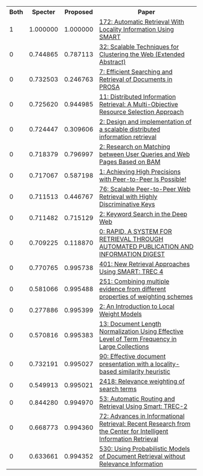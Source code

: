 <html><table><tr>
<th>Both</th>
<th>Specter</th>
<th>Proposed</th>
<th>Paper</th>
</tr>
<tr>
<td>1</td>
<td>1.000000</td>
<td>1.000000</td>
<td><a href="https://www.semanticscholar.org/paper/ade20fdc9d35df1ed9f0864b4061a712135f0d92">172: Automatic Retrieval With Locality Information Using SMART</a></td>
</tr>
<tr>
<td>0</td>
<td>0.744865</td>
<td>0.787113</td>
<td><a href="https://www.semanticscholar.org/paper/ecdb81ade4c8bb2bbfae7fba1e4c2b8fbeb55725">32: Scalable Techniques for Clustering the Web (Extended Abstract)</a></td>
</tr>
<tr>
<td>0</td>
<td>0.732503</td>
<td>0.246763</td>
<td><a href="https://www.semanticscholar.org/paper/14f55075a8074baa34ee619158f06fe5fbe31055">7: Efficient Searching and Retrieval of Documents in PROSA</a></td>
</tr>
<tr>
<td>0</td>
<td>0.725620</td>
<td>0.944985</td>
<td><a href="https://www.semanticscholar.org/paper/f854ae226f2c3c9c5497b30174296ed257095c55">11: Distributed Information Retrieval: A Multi-Objective Resource Selection Approach</a></td>
</tr>
<tr>
<td>0</td>
<td>0.724447</td>
<td>0.309606</td>
<td><a href="https://www.semanticscholar.org/paper/f008e6d0acea3f9686efd496992f23c75ef2813c">2: Design and implementation of a scalable distributed information retrieval</a></td>
</tr>
<tr>
<td>0</td>
<td>0.718379</td>
<td>0.796997</td>
<td><a href="https://www.semanticscholar.org/paper/8530e3d95de248ac244df4a2ee785bf7ffff0598">2: Research on Matching between User Queries and Web Pages Based on BAM</a></td>
</tr>
<tr>
<td>0</td>
<td>0.717067</td>
<td>0.587198</td>
<td><a href="https://www.semanticscholar.org/paper/69a3cc08a2317a6e43d5765e6e7926594ff64973">1: Achieving High Precisions with Peer-to-Peer Is Possible!</a></td>
</tr>
<tr>
<td>0</td>
<td>0.711513</td>
<td>0.446767</td>
<td><a href="https://www.semanticscholar.org/paper/a17e271bb51cebaeadbd617e0bc66686700cf945">76: Scalable Peer-to-Peer Web Retrieval with Highly Discriminative Keys</a></td>
</tr>
<tr>
<td>0</td>
<td>0.711482</td>
<td>0.715129</td>
<td><a href="https://www.semanticscholar.org/paper/755babb5bd72331c062bd0a2bc5f776e16d8d742">2: Keyword Search in the Deep Web</a></td>
</tr>
<tr>
<td>0</td>
<td>0.709225</td>
<td>0.118870</td>
<td><a href="https://www.semanticscholar.org/paper/1030d30ea93745e9bd38a553f06348cfe033d601">0: RAPID, A SYSTEM FOR RETRIEVAL THROUGH AUTOMATED PUBLICATION AND INFORMATION DIGEST</a></td>
</tr>
<tr>
<td>0</td>
<td>0.770765</td>
<td>0.995738</td>
<td><a href="https://www.semanticscholar.org/paper/9b5d05262159d96a2c1c9b7f1e1ebb4838e82128">401: New Retrieval Approaches Using SMART: TREC 4</a></td>
</tr>
<tr>
<td>0</td>
<td>0.581066</td>
<td>0.995488</td>
<td><a href="https://www.semanticscholar.org/paper/ae2eaefdb99b007f6d05aabdffa963f459d7e02b">251: Combining multiple evidence from different properties of weighting schemes</a></td>
</tr>
<tr>
<td>0</td>
<td>0.277886</td>
<td>0.995399</td>
<td><a href="https://www.semanticscholar.org/paper/4add3a6717ab1231dd961af49e9bd0af503fc95a">2: An Introduction to Local Weight Models</a></td>
</tr>
<tr>
<td>0</td>
<td>0.570816</td>
<td>0.995383</td>
<td><a href="https://www.semanticscholar.org/paper/bc826cf2438a847539b27a12d3ae39684b682879">13: Document Length Normalization Using Effective Level of Term Frequency in Large Collections</a></td>
</tr>
<tr>
<td>0</td>
<td>0.732191</td>
<td>0.995027</td>
<td><a href="https://www.semanticscholar.org/paper/de1ea41af5445bf4d5a5cbb046b364061cf1ee32">90: Effective document presentation with a locality-based similarity heuristic</a></td>
</tr>
<tr>
<td>0</td>
<td>0.549913</td>
<td>0.995021</td>
<td><a href="https://www.semanticscholar.org/paper/f6e3e57567e9803718623ec088cd7fea65cfbc9d">2418: Relevance weighting of search terms</a></td>
</tr>
<tr>
<td>0</td>
<td>0.844280</td>
<td>0.994970</td>
<td><a href="https://www.semanticscholar.org/paper/f20e2d9b5f8db0b6ae37c9646aeda6a79f35e7eb">53: Automatic Routing and Retrieval Using Smart: TREC-2</a></td>
</tr>
<tr>
<td>0</td>
<td>0.668773</td>
<td>0.994360</td>
<td><a href="https://www.semanticscholar.org/paper/36cfa6f347b067a6e7a8aa3cf38146d32437099e">72: Advances in Informational Retrieval: Recent Research from the Center for Intelligent Information Retrieval</a></td>
</tr>
<tr>
<td>0</td>
<td>0.633661</td>
<td>0.994352</td>
<td><a href="https://www.semanticscholar.org/paper/036b631a2ecd1781f348231a0a2b123a52a31357">530: Using Probabilistic Models of Document Retrieval without Relevance Information</a></td>
</tr>
</table></html>

